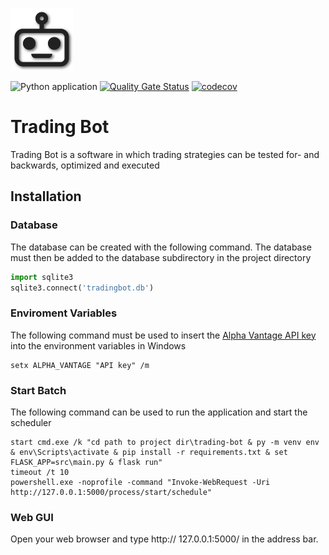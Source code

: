![logo](https://raw.githubusercontent.com/Asconius/media/master/trading-bot/logo.png)

![Python application](https://github.com/Asconius/trading-bot/workflows/Python%20application/badge.svg)
[![Quality Gate Status](https://sonarcloud.io/api/project_badges/measure?project=Asconius_trading-bot&metric=alert_status)](https://sonarcloud.io/dashboard?id=Asconius_trading-bot)
[![codecov](https://codecov.io/gh/Asconius/trading-bot/branch/master/graph/badge.svg)](https://codecov.io/gh/Asconius/trading-bot)

# Trading Bot
Trading Bot is a software in which trading strategies can be tested for- and backwards, optimized and executed
## Installation
### Database
The database can be created with the following command. The database must then be added to the database subdirectory in the project directory
```python
import sqlite3
sqlite3.connect('tradingbot.db')
```
### Enviroment Variables
The following command must be used to insert the [Alpha Vantage API key][cb956311] into the environment variables in Windows
```batch
setx ALPHA_VANTAGE "API key" /m
```
### Start Batch
The following command can be used to run the application and start the scheduler
```batch
start cmd.exe /k "cd path to project dir\trading-bot & py -m venv env & env\Scripts\activate & pip install -r requirements.txt & set FLASK_APP=src\main.py & flask run"
timeout /t 10
powershell.exe -noprofile -command "Invoke-WebRequest -Uri http://127.0.0.1:5000/process/start/schedule"
```
### Web GUI
Open your web browser and type http:// 127.0.0.1:5000/ in the address bar.

  [cb956311]: https://www.alphavantage.co/support/#api-key "Alpha Vantage API key"

